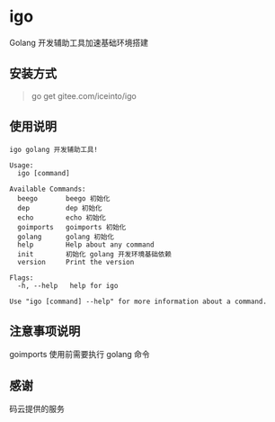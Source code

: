# igo
Golang 开发辅助工具加速基础环境搭建

## 安装方式
> go get gitee.com/iceinto/igo

## 使用说明
```
igo golang 开发辅助工具!

Usage:
  igo [command]

Available Commands:
  beego       beego 初始化
  dep         dep 初始化
  echo        echo 初始化
  goimports   goimports 初始化
  golang      golang 初始化
  help        Help about any command
  init        初始化 golang 开发环境基础依赖
  version     Print the version

Flags:
  -h, --help   help for igo

Use "igo [command] --help" for more information about a command.
```

## 注意事项说明
goimports 使用前需要执行 golang 命令

## 感谢
码云提供的服务
